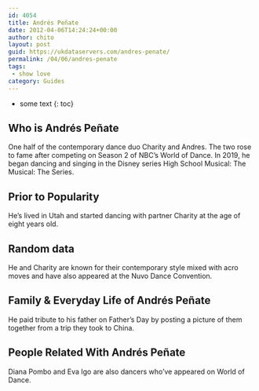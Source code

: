 ```yaml
---
id: 4054
title: Andrés Peñate
date: 2012-04-06T14:24:24+00:00
author: chito
layout: post
guid: https://ukdataservers.com/andres-penate/
permalink: /04/06/andres-penate
tags:
 - show love
category: Guides
---
```


* some text
{: toc}
          
          
## Who is  Andrés Peñate
                  
                  
                  
One half of the contemporary dance duo Charity and Andres. The two rose to fame after competing on Season 2 of NBC&#8217;s World of Dance. In 2019, he began dancing and singing in the Disney series High School Musical: The Musical: The Series. 
                  
                
                
                
## Prior to Popularity 
                  
                  
                  
He&#8217;s lived in Utah and started dancing with partner Charity at the age of eight years old. 
                  
                
                
                
## Random data 
                  
                  
                  
He and Charity are known for their contemporary style mixed with acro moves and have also appeared at the Nuvo Dance Convention. 
                  
                
                
                
## Family & Everyday Life of Andrés Peñate
                  
                  
                  
He paid tribute to his father on Father&#8217;s Day by posting a picture of them together from a trip they took to China. 
                  
                
                
                
## People Related With  Andrés Peñate
                  
                  
                  
Diana Pombo and Eva Igo are also dancers who&#8217;ve appeared on World of Dance. 
                  
                
              
            
          
          
          
    
    
  
